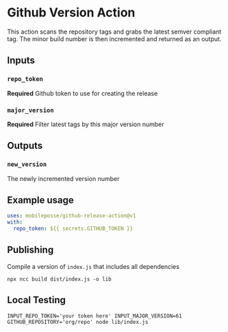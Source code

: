 # Github Version Action

This action scans the repository tags and grabs the latest semver compliant tag. The minor build number is then incremented and returned as an output.

## Inputs

### `repo_token`

**Required** Github token to use for creating the release

### `major_version`

**Required** Filter latest tags by this major version number

## Outputs

### `new_version`

The newly incremented version number

## Example usage

```yaml
uses: mobileposse/github-release-action@v1
with:
  repo_token: ${{ secrets.GITHUB_TOKEN }}
```

## Publishing

Compile a version of `index.js` that includes all dependencies

```
npx ncc build dist/index.js -o lib
```

## Local Testing

```
INPUT_REPO_TOKEN='your token here' INPUT_MAJOR_VERSION=61 GITHUB_REPOSITORY='org/repo' node lib/index.js
```
